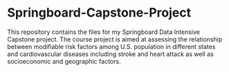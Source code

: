 # Springboard-Capstone-Project

This repository contains the files for my Springboard Data Intensive Capstone project.
The course project is aimed at assessing the relationship between modifiable risk factors among U.S. population in different states and cardiovascular diseases including stroke and heart attack as well as socioeconomic and geographic factors.
